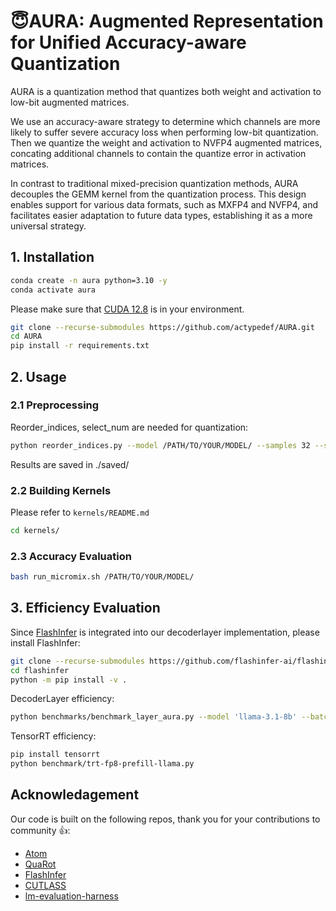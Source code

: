 # 😇AURA: Augmented Representation for Unified Accuracy-aware Quantization

AURA is a quantization method that quantizes both weight and activation to low-bit augmented matrices. 


We use an accuracy-aware strategy to determine which channels are more likely to suffer severe accuracy loss when performing low-bit quantization. Then we quantize the weight and activation to NVFP4 augmented matrices, concating additional channels to contain the quantize error in activation matrices. 


In contrast to traditional mixed-precision quantization methods, AURA decouples the GEMM kernel from the quantization process. This design enables support for various data formats, such as MXFP4 and NVFP4, and facilitates easier adaptation to future data types, establishing it as a more universal strategy. 


## 1. Installation
```bash
conda create -n aura python=3.10 -y
conda activate aura
```
Please make sure that [CUDA 12.8](https://developer.nvidia.com/cuda-12-8-1-download-archive?target_os=Linux&target_arch=x86_64&Distribution=Ubuntu&target_version=22.04&target_type=runfile_local) is in your environment.
```bash
git clone --recurse-submodules https://github.com/actypedef/AURA.git
cd AURA
pip install -r requirements.txt
```

## 2. Usage

### 2.1 Preprocessing
Reorder_indices, select_num are needed for quantization:
```bash
python reorder_indices.py --model /PATH/TO/YOUR/MODEL/ --samples 32 --seqlen 2048 --act_sort_metric frobenius
```
Results are saved in ./saved/
### 2.2 Building Kernels
Please refer to `kernels/README.md`
```bash
cd kernels/
```
### 2.3 Accuracy Evaluation
```bash
bash run_micromix.sh /PATH/TO/YOUR/MODEL/
```

## 3. Efficiency Evaluation
Since [FlashInfer](https://github.com/flashinfer-ai/flashinfer/tree/main) is integrated into our decoderlayer implementation, please install FlashInfer:
```bash
git clone --recurse-submodules https://github.com/flashinfer-ai/flashinfer.git
cd flashinfer
python -m pip install -v .
```
DecoderLayer efficiency:
```bash
python benchmarks/benchmark_layer_aura.py --model 'llama-3.1-8b' --batch_size 32 --prefill_seq_len 2048
```
TensorRT efficiency:
```bash
pip install tensorrt
python benchmark/trt-fp8-prefill-llama.py
```

## Acknowledagement
Our code is built on the following repos, thank you for your contributions to community 👍:
- [Atom](https://github.com/efeslab/Atom.git)
- [QuaRot](https://github.com/spcl/QuaRot)
- [FlashInfer](https://github.com/flashinfer-ai/flashinfer/tree/main)
- [CUTLASS](https://github.com/NVIDIA/cutlass)
- [lm-evaluation-harness](https://github.com/EleutherAI/lm-evaluation-harness)
